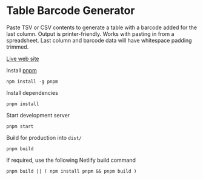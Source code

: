 # Table Barcode Generator

Paste TSV or CSV contents to generate a table with a barcode added
for the last column. Output is printer-friendly. Works with
pasting in from a spreadsheet. Last column and barcode data will
have whitespace padding trimmed.

[Live web site](https://gock.net/table-barcode-generator/)

Install [pnpm](https://pnpm.io/)

    npm install -g pnpm

Install dependencies

    pnpm install

Start development server

    pnpm start

Build for production into `dist/`

    pnpm build

If required, use the following Netlify build command

    pnpm build || ( npm install pnpm && pnpm build )

